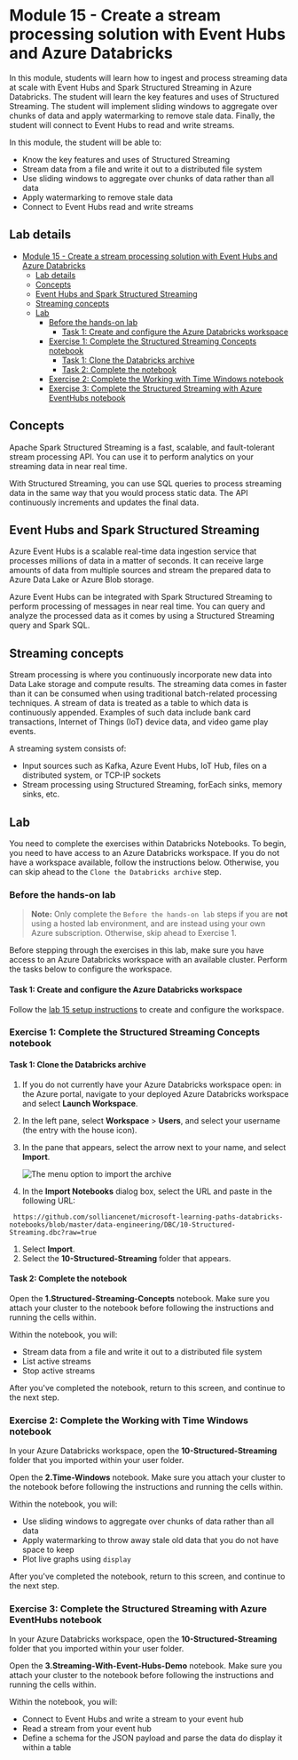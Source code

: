 # Module 15 - Create a stream processing solution with Event Hubs and Azure Databricks
 
In this module, students will learn how to ingest and process streaming data at scale with Event Hubs and Spark Structured Streaming in Azure Databricks. The student will learn the key features and uses of Structured Streaming. The student will implement sliding windows to aggregate over chunks of data and apply watermarking to remove stale data. Finally, the student will connect to Event Hubs to read and write streams.
 
In this module, the student will be able to:
 
- Know the key features and uses of Structured Streaming
- Stream data from a file and write it out to a distributed file system
- Use sliding windows to aggregate over chunks of data rather than all data
- Apply watermarking to remove stale data
- Connect to Event Hubs read and write streams
 
<validation step="b48dcefc-2d7d-45a0-9ca3-acc4d1beab1" />
 
## Lab details
 
- [Module 15 - Create a stream processing solution with Event Hubs and Azure Databricks](#module-15---create-a-stream-processing-solution-with-event-hubs-and-azure-databricks)
  - [Lab details](#lab-details)
  - [Concepts](#concepts)
  - [Event Hubs and Spark Structured Streaming](#event-hubs-and-spark-structured-streaming)
  - [Streaming concepts](#streaming-concepts)
  - [Lab](#lab)
    - [Before the hands-on lab](#before-the-hands-on-lab)
      - [Task 1: Create and configure the Azure Databricks workspace](#task-1-create-and-configure-the-azure-databricks-workspace)
    - [Exercise 1: Complete the Structured Streaming Concepts notebook](#exercise-1-complete-the-structured-streaming-concepts-notebook)
      - [Task 1: Clone the Databricks archive](#task-1-clone-the-databricks-archive)
      - [Task 2: Complete the notebook](#task-2-complete-the-notebook)
    - [Exercise 2: Complete the Working with Time Windows notebook](#exercise-2-complete-the-working-with-time-windows-notebook)
    - [Exercise 3: Complete the Structured Streaming with Azure EventHubs notebook](#exercise-3-complete-the-structured-streaming-with-azure-eventhubs-notebook)
 
## Concepts
 
Apache Spark Structured Streaming is a fast, scalable, and fault-tolerant stream processing API. You can use it to perform analytics on your streaming data in near real time.
 
With Structured Streaming, you can use SQL queries to process streaming data in the same way that you would process static data. The API continuously increments and updates the final data.
 
 
## Event Hubs and Spark Structured Streaming
 
Azure Event Hubs is a scalable real-time data ingestion service that processes millions of data in a matter of seconds. It can receive large amounts of data from multiple sources and stream the prepared data to Azure Data Lake or Azure Blob storage.
 
Azure Event Hubs can be integrated with Spark Structured Streaming to perform processing of messages in near real time. You can query and analyze the processed data as it comes by using a Structured Streaming query and Spark SQL.

<validation step="f6a469f8-c7f2-43ce-a681-9bed10c6a81b" />
 
## Streaming concepts
 
Stream processing is where you continuously incorporate new data into Data Lake storage and compute results. The streaming data comes in faster than it can be consumed when using traditional batch-related processing techniques. A stream of data is treated as a table to which data is continuously appended. Examples of such data include bank card transactions, Internet of Things (IoT) device data, and video game play events.
 
A streaming system consists of:
 
- Input sources such as Kafka, Azure Event Hubs, IoT Hub, files on a distributed system, or TCP-IP sockets
- Stream processing using Structured Streaming, forEach sinks, memory sinks, etc.


## Lab
 
You need to complete the exercises within Databricks Notebooks. To begin, you need to have access to an Azure Databricks workspace. If you do not have a workspace available, follow the instructions below. Otherwise, you can skip ahead to the `Clone the Databricks archive` step.
 
### Before the hands-on lab
 
> **Note:** Only complete the `Before the hands-on lab` steps if you are **not** using a hosted lab environment, and are instead using your own Azure subscription. Otherwise, skip ahead to Exercise 1.
 
Before stepping through the exercises in this lab, make sure you have access to an Azure Databricks workspace with an available cluster. Perform the tasks below to configure the workspace.
 
#### Task 1: Create and configure the Azure Databricks workspace
 
Follow the [lab 15 setup instructions](https://github.com/solliancenet/microsoft-data-engineering-ilt-deploy/blob/main/setup/15/lab-01-setup.md) to create and configure the workspace.
 
### Exercise 1: Complete the Structured Streaming Concepts notebook
 
#### Task 1: Clone the Databricks archive
 
1. If you do not currently have your Azure Databricks workspace open: in the Azure portal, navigate to your deployed Azure Databricks workspace and select **Launch Workspace**.
1. In the left pane, select **Workspace** > **Users**, and select your username (the entry with the house icon).
1. In the pane that appears, select the arrow next to your name, and select **Import**.
 
    ![The menu option to import the archive](media/import-archive.png)
 
1. In the **Import Notebooks** dialog box, select the URL and paste in the following URL:
 
 ```
  https://github.com/solliancenet/microsoft-learning-paths-databricks-notebooks/blob/master/data-engineering/DBC/10-Structured-Streaming.dbc?raw=true
 ```
 
1. Select **Import**.
1. Select the **10-Structured-Streaming** folder that appears.
 
#### Task 2: Complete the notebook
 
Open the **1.Structured-Streaming-Concepts** notebook. Make sure you attach your cluster to the notebook before following the instructions and running the cells within.
 
Within the notebook, you will:
 
- Stream data from a file and write it out to a distributed file system
- List active streams
- Stop active streams
 
After you've completed the notebook, return to this screen, and continue to the next step.
 
### Exercise 2: Complete the Working with Time Windows notebook
 
In your Azure Databricks workspace, open the **10-Structured-Streaming** folder that you imported within your user folder.
 
Open the **2.Time-Windows** notebook. Make sure you attach your cluster to the notebook before following the instructions and running the cells within.
 
Within the notebook, you will:
 
- Use sliding windows to aggregate over chunks of data rather than all data
- Apply watermarking to throw away stale old data that you do not have space to keep
- Plot live graphs using `display`
 
After you've completed the notebook, return to this screen, and continue to the next step.
 
### Exercise 3: Complete the Structured Streaming with Azure EventHubs notebook
 
In your Azure Databricks workspace, open the **10-Structured-Streaming** folder that you imported within your user folder.
 
Open the **3.Streaming-With-Event-Hubs-Demo** notebook. Make sure you attach your cluster to the notebook before following the instructions and running the cells within.
 
Within the notebook, you will:
 
- Connect to Event Hubs and write a stream to your event hub
- Read a stream from your event hub
- Define a schema for the JSON payload and parse the data do display it within a table
